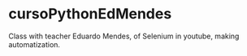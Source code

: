 # cursoPythonEdMendes
Class with teacher Eduardo Mendes, of Selenium in youtube, making automatization.
